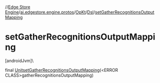 //[Edge Store Engine](../../../../index.md)/[ai.edgestore.engine.protos](../../index.md)/[OpKt](../index.md)/[Dsl](index.md)/[setGatherRecognitionsOutputMapping](set-gather-recognitions-output-mapping.md)

# setGatherRecognitionsOutputMapping

[androidJvm]\

final [Unit](https://kotlinlang.org/api/latest/jvm/stdlib/kotlin/-unit/index.html)[setGatherRecognitionsOutputMapping](set-gather-recognitions-output-mapping.md)(&lt;ERROR CLASS&gt;gatherRecognitionsOutputMapping)
